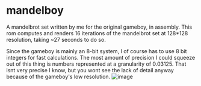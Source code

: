 # mandelboy
A mandelbrot set written by me for the original gameboy, in assembly.
This rom computes and renders 16 iterations of the mandelbrot set at 128\*128 resolution, taking ~27 seconds to do so. 

Since the gameboy is mainly an 8-bit system, I of course has to use 8 bit integers for fast calculations. The most amount of precision I could squeeze out of this thing is numbers represented at a granularity of 0.03125. That isnt very precise I know, but you wont see the lack of detail anyway because of the gameboy's low resolution. 
![image](https://user-images.githubusercontent.com/89883425/156067391-5d1770ab-fb87-441d-b1d7-2cf40e1bea9c.png)
